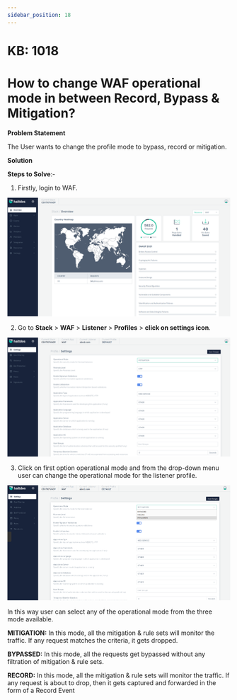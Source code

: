 ```yaml
---
sidebar_position: 18
---
```


# KB: 1018

# How to change WAF operational mode in between Record, Bypass & Mitigation?

**Problem Statement**

The User wants to change the profile mode to bypass, record or mitigation.

**Solution**

**Steps to Solve**:-

1. Firstly, login to WAF.

![kb-1018](/img/waf/kb/v2/overview_kb_1018_1.png)

2. Go to **Stack** > **WAF** > **Listener** > **Profiles** > **click on settings icon**.

![kb-1018](/img/waf/kb/v2/settings_kb_1018_2.png)

3. Click on first option operational mode and from the drop-down menu user can change the operational mode for the listener profile.

![kb-1018](/img/waf/kb/v2/settings_kb_1018_3.png)

In this way user can select any of the operational mode from the three mode available.

**MITIGATION:** In this mode, all the mitigation & rule sets will monitor the traffic. If any request matches the criteria, it gets dropped.

**BYPASSED:** In this mode, all the requests get bypassed without any filtration of mitigation & rule sets.

**RECORD:** In this mode, all the mitigation & rule sets will monitor the traffic. If any request is about to drop, then it gets captured and forwarded in the form of a Record Event

